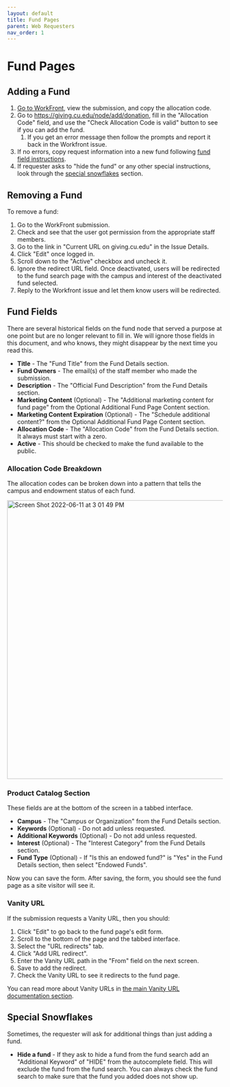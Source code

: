 ```yaml
---
layout: default
title: Fund Pages
parent: Web Requesters
nav_order: 1
---
```


# Fund Pages

## Adding a Fund

1. [Go to WorkFront](https://universityofcolorado.my.workfront.com/requests/content-dashboard__5cc1f24e003cc55938884ff5fdbf4220), 
  view the submission, and copy the allocation code.
2. Go to https://giving.cu.edu/node/add/donation, fill in the "Allocation Code" field, and use the "Check Allocation Code is valid" 
  button to see if you can add the fund.
    1. If you get an error message then follow the prompts and report it back in the Workfront issue.
4. If no errors, copy request information into a new fund following [fund field instructions](#fund-fields).
5. If requester asks to "hide the fund" or any other special instructions, look through the [special snowflakes](#special-snowflakes) section.

## Removing a Fund

To remove a fund:

1. Go to the WorkFront submission.
2. Check and see that the user got permission from the appropriate staff members.
3. Go to the link in "Current URL on giving.cu.edu" in the Issue Details.
4. Click "Edit" once logged in.
5. Scroll down to the "Active" checkbox and uncheck it.
6. Ignore the redirect URL field. Once deactivated, users will be redirected to the fund search page with the campus 
   and interest of the deactivated fund selected.
7. Reply to the Workfront issue and let them know users will be redirected.

## Fund Fields

There are several historical fields on the fund node that served a purpose at one point but are no longer relevant 
to fill in. We will ignore those fields in this document, and who knows, they might disappear by the next time you 
read this.

- **Title** - The "Fund Title" from the Fund Details section.
- **Fund Owners** - The email(s) of the staff member who made the submission.
- **Description** - The "Official Fund Description" from the Fund Details section. 
- **Marketing Content** (Optional) - The "Additional marketing content for fund page" from the Optional Additional 
  Fund Page Content section. 
- **Marketing Content Expiration** (Optional) - The "Schedule additional content?" from the Optional Additional Fund 
  Page Content section.
- **Allocation Code** - The "Allocation Code" from the Fund Details section. It always must start with a zero.
- **Active** - This should be checked to make the fund available to the public.

### Allocation Code Breakdown

The allocation codes can be broken down into a pattern that tells the campus and endowment status of each fund.

<img width="651" alt="Screen Shot 2022-06-11 at 3 01 49 PM" src="https://user-images.githubusercontent.com/3640707/173201519-7104e8e4-69b6-4488-8462-9a615f263f09.png">

### Product Catalog Section

These fields are at the bottom of the screen in a tabbed interface.

- **Campus** - The "Campus or Organization" from the Fund Details section.
- **Keywords** (Optional) - Do not add unless requested.
- **Additional Keywords** (Optional) - Do not add unless requested.
- **Interest** (Optional) - The "Interest Category" from the Fund Details section. 
- **Fund Type** (Optional) - If "Is this an endowed fund?" is "Yes" in the Fund Details section, then select 
  "Endowed Funds".

Now you can save the form. After saving, the form, you should see the fund page as a site visitor will see it.

### Vanity URL

If the submission requests a Vanity URL, then you should:

1. Click "Edit" to go back to the fund page's edit form.
2. Scroll to the bottom of the page and the tabbed interface.
3. Select the "URL redirects" tab.
4. Click "Add URL redirect".
5. Enter the Vanity URL path in the "From" field on the next screen.
6. Save to add the redirect.
7. Check the Vanity URL to see it redirects to the fund page.

You can read more about Vanity URLs in [the main Vanity URL documentation section](vanity-urls.md).

## Special Snowflakes

Sometimes, the requester will ask for additional things than just adding a fund. 

- **Hide a fund** - If they ask to hide a fund from the fund search add an "Additional Keyword" of "HIDE" from the autocomplete field. This will exclude the fund from the fund search. You can always check the fund search to make sure that the fund you added does not show up.
